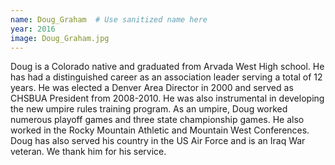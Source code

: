 ```yaml
---
name: Doug_Graham  # Use sanitized name here
year: 2016
image: Doug_Graham.jpg
---
```


Doug is a Colorado native and graduated from Arvada West High school. He has had a
distinguished career as an association leader serving a total of 12 years. He was elected a
Denver Area Director in 2000 and served as CHSBUA President from 2008-2010. He was
also instrumental in developing the new umpire rules training program.
As an umpire, Doug worked numerous playoff games and three state championship games.
He also worked in the Rocky Mountain Athletic and Mountain West Conferences.
Doug has also served his country in the US Air Force and is an Iraq War veteran. We thank
him for his service.
